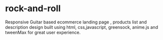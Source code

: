 # rock-and-roll
Responsive Guitar based ecommerce landing page , products list and description design built using html, css,javascript, greensock, anime.js and tweenMax for great user experience.
